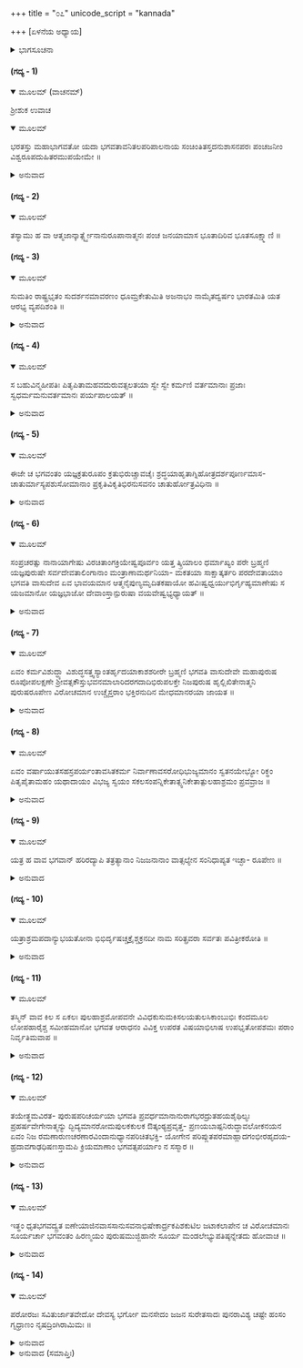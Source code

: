 +++
title = "೦೭"
unicode_script = "kannada"

+++
[ಏಳನೆಯ ಅಧ್ಯಾಯ]



<details><summary>ಭಾಗಸೂಚನಾ</summary>

ಭರತೋಪಾಖ್ಯಾನ
</details>

#### (ಗದ್ಯ - 1)


<details open><summary>ಮೂಲಮ್ (ವಾಚನಮ್)</summary>

ಶ್ರೀಶುಕ ಉವಾಚ
</details>

<details open><summary>ಮೂಲಮ್</summary>

ಭರತಸ್ತು ಮಹಾಭಾಗವತೋ ಯದಾ ಭಗವತಾವನಿತಲಪರಿಪಾಲನಾಯ ಸಂಚಿಂತಿತಸ್ತದನುಶಾಸನಪರಃ ಪಂಚಜನೀಂ ವಿಶ್ವರೂಪದುಹಿತರಮುಪಯೇಮೇ ॥
</details>

<details><summary>ಅನುವಾದ</summary>

ಶ್ರೀಶುಕಮುನಿಗಳು ಹೇಳುತ್ತಾರೆ — ಅಯ್ಯಾ ರಾಜೇಂದ್ರನೇ! ಭರತಮಹಾರಾಜನು ದೊಡ್ಡ ಭಗವದ್ಭಕ್ತ ನಾಗಿದ್ದನು. ಭಗವಾನ್ ಋಷಭದೇವರು ತನ್ನಿಚ್ಛೆಯಂತೆ ಅವನನ್ನು ಭೂಮಂಡಲವನ್ನು ಪಾಲಿಸಲಿಕ್ಕಾಗಿ ನೇಮಿಸಿ ದ್ದರು. ಭರತನು ತಂದೆಯ ಆಜ್ಞೆಯನ್ನು ಶಿರಸಾವಹಿಸಿ, ವಿಶ್ವರೂಪನ ಕನ್ಯೆಯಾದ ಪಂಚಜನಿಯನ್ನು ವಿವಾಹವಾದನು. ॥1॥
</details>

#### (ಗದ್ಯ - 2)


<details open><summary>ಮೂಲಮ್</summary>

ತಸ್ಯಾಮು ಹ ವಾ ಆತ್ಮಜಾನ್ಕಾರ್ತ್ಸ್ನ್ಯೇನಾನುರೂಪಾನಾತ್ಮನಃ ಪಂಚ ಜನಯಾಮಾಸ ಭೂತಾದಿರಿವ ಭೂತಸೂಕ್ಷ್ಮಾಣಿ ॥
</details>

#### (ಗದ್ಯ - 3)


<details open><summary>ಮೂಲಮ್</summary>

ಸುಮತಿಂ ರಾಷ್ಟ್ರಭೃತಂ ಸುದರ್ಶನಮಾವರಣಂ ಧೂಮ್ರಕೇತುಮಿತಿ  ಅಜನಾಭಂ ನಾಮೈತದ್ವರ್ಷಂ ಭಾರತಮಿತಿ ಯತ ಆರಭ್ಯ ವ್ಯಪದಿಶಂತಿ ॥
</details>

<details><summary>ಅನುವಾದ</summary>

ತಾಮಸಾಹಂಕಾರವು ಶಬ್ದವೇ ಮುಂತಾದ ಐದು ತನ್ಮಾತ್ರೆಗಳನ್ನು ಉತ್ಪನ್ನಮಾಡುವಂತೆ, ಭರತನು ಪಂಚಜನಿಯಲ್ಲಿ ತನಗೆ ಸಮಾನರಾದ ಸುಮತಿ, ರಾಷ್ಟ್ರಭೃತ್, ಸುದರ್ಶನ, ಆವರಣ ಮತ್ತು ಧೂಮ್ರಕೇತು ಎಂಬ ಐದು ಪುತ್ರರನ್ನು ಪಡೆದನು. ಅಜನಾಭವರ್ಷವೆಂದು ಕರೆಯಲ್ಪಡುತ್ತಿದ್ದ ಈ ವರ್ಷಕ್ಕೆ ಭರತಚಕ್ರವರ್ತಿಯ ಕಾಲದಿಂದ ‘ಭಾರತವರ್ಷ’ ಎಂಬ ಹೆಸರಾಯಿತು. ॥2-3॥
</details>

#### (ಗದ್ಯ - 4)


<details open><summary>ಮೂಲಮ್</summary>

ಸ ಬಹುವಿನ್ಮಹೀಪತಿಃ ಪಿತೃಪಿತಾಮಹವದುರುವತ್ಸಲತಯಾ ಸ್ವೇ ಸ್ವೇ ಕರ್ಮಣಿ ವರ್ತಮಾನಾಃ ಪ್ರಜಾಃ ಸ್ವಧರ್ಮಮನುವರ್ತಮಾನಃ ಪರ್ಯಪಾಲಯತ್ ॥
</details>

<details><summary>ಅನುವಾದ</summary>

ಮಹಾಪ್ರಾಜ್ಞನಾದ ಆ ಭರತಸಾರ್ವಭೌಮನು ತಮ್ಮ-ತಮ್ಮ ಕರ್ಮಗಳಲ್ಲಿ ತೊಡಗಿದ್ದ ಪ್ರಜೆಗಳನ್ನು ತನ್ನ ತಂದೆ, ತಾತಂದಿರಂತೆ ತಾನೂ ಸ್ವಧರ್ಮಾಚರಣೆಯಲ್ಲಿ ನಿರತನಾಗಿದ್ದು, ಅತ್ಯಂತ ವಾತ್ಸಲ್ಯದಿಂದ ಪಾಲಿಸತೊಡಗಿದನು. ॥4॥
</details>

#### (ಗದ್ಯ - 5)


<details open><summary>ಮೂಲಮ್</summary>

ಈಜೇ ಚ ಭಗವಂತಂ ಯಜ್ಞಕ್ರತುರೂಪಂ ಕ್ರತುಭಿರುಚ್ಚಾವಚೈಃ ಶ್ರದ್ಧಯಾಹೃತಾಗ್ನಿಹೋತ್ರದರ್ಶಪೂರ್ಣಮಾಸ- ಚಾತುರ್ಮಾಸ್ಯಪಶುಸೋಮಾನಾಂ ಪ್ರಕೃತಿವಿಕೃತಿಭಿರನುಸವನಂ ಚಾತುರ್ಹೋತ್ರವಿಧಿನಾ ॥
</details>

<details><summary>ಅನುವಾದ</summary>

ಅವನು ಹೋತಾ, ಅಧ್ವರ್ಯು, ಉದ್ಗಾತಾ ಮತ್ತು ಬ್ರಹ್ಮಾ ಎಂಬ ನಾಲ್ವರು ಋತ್ವಿಜರಿಂದ ನಡೆಸಲ್ಪಡಬೇಕಾದ ಚಾತು ರ್ಹೋತ್ರವೆಂಬ ಕರ್ಮವಿಧಿಯಂತೆ ಅಗ್ನಿಹೋತ್ರ, ದರ್ಶ, ಪೂರ್ಣಮಾಸ, ಚಾತುರ್ಮಾಸ್ಯ, ಪಶು ಮತ್ತು ಸೋಮಗಳೆಂಬ ಯಜ್ಞಗಳನ್ನು ಅವುಗಳ ಪ್ರಕೃತಿ ಮತ್ತು ವಿಕೃತಿ ಎಂಬ ಎರಡು ವಿಧಾನಗಳಿಂದಲೂ ಆಯಾಕಾಲಗಳಲ್ಲಿ ಶ್ರದ್ಧಾ ಪೂರ್ವಕ ಆಚರಿಸಿ ಯಜ್ಞರೂಪನಾದ ಶ್ರೀಭಗವಂತನನ್ನು ಆರಾಧಿಸಿದನು. ॥5॥
</details>

#### (ಗದ್ಯ - 6)


<details open><summary>ಮೂಲಮ್</summary>

ಸಂಪ್ರಚರತ್ಸು ನಾನಾಯಾಗೇಷು ವಿರಚಿತಾಂಗಕ್ರಿಯೇಷ್ವಪೂರ್ವಂ ಯತ್ತ ತ್ಕ್ರಿಯಾಲಂ ಧರ್ಮಾಖ್ಯಂ ಪರೇ ಬ್ರಹ್ಮಣಿ  
ಯಜ್ಞಪುರುಷೇ ಸರ್ವದೇವತಾಲಿಂಗಾನಾಂ ಮಂತ್ರಾಣಾಮರ್ಥನಿಯಾ- ಮಕತಯಾ ಸಾಕ್ಷಾತ್ಕರ್ತರಿ ಪರದೇವತಾಯಾಂ  ಭಗವತಿ ವಾಸುದೇವ ಏವ ಭಾವಯಮಾನ ಆತ್ಮನೈಪುಣ್ಯಮೃದಿತಕಷಾಯೋ ಹವಿಃಷ್ವಧ್ವರ್ಯುಭಿರ್ಗೃಹ್ಯಮಾಣೇಷು ಸ ಯಜಮಾನೋ ಯಜ್ಞಭಾಜೋ ದೇವಾಂಸ್ತಾನ್ಪುರುಷಾ ವಯವೇಷ್ವಭ್ಯಧ್ಯಾಯತ್ ॥
</details>

<details><summary>ಅನುವಾದ</summary>

ಹೀಗೆ ಅಂಗ ಮತ್ತು ಕ್ರಿಯೆಗಳಿಂದ ಕೂಡಿದ ಬೇರೆ-ಬೇರೆ ಯಜ್ಞಗಳನ್ನು ಅನುಷ್ಠಾನ ಮಾಡುವಾಗ ಅಧ್ವರ್ಯುವು ಆಹುತಿಯನ್ನು ಸಮರ್ಪಿಸುವುದಕ್ಕಾಗಿ ಹವಿಸ್ಸನ್ನು ಕೈಯಲ್ಲಿ ಎತ್ತಿಕೊಂಡಾಗ ಯಜಮಾನ ನಾದ ಭರತನು ಆ ಯಜ್ಞ ಕರ್ಮದಿಂದ ಒದಗುವ ಪುಣ್ಯ ಫಲವನ್ನು ಯಜ್ಞಪುರುಷನಾದ ಭಗವಾನ್ ವಾಸುದೇವನಿಗೆ ಅರ್ಪಿಸಿಬಿಡುತ್ತಿದ್ದನು. ವಾಸ್ತವವಾಗಿ ಆ ಪರಬ್ರಹ್ಮನೇ ಇಂದ್ರಾದಿ ಸಮಸ್ತ ದೇವತೆಗಳ ಪ್ರಕಾಶಕನೂ, ಮಂತ್ರಗಳ ನಿಜವಾದ ಪ್ರತಿಪಾದ್ಯನೂ ಹಾಗೂ ಆ ದೇವತೆಗಳ ನಿಯಾ ಮಕನೂ ಆಗಿದ್ದರಿಂದ ಮುಖ್ಯಕರ್ತೃವೂ, ಪ್ರಧಾನದೇವನೂ ಆತನೇ ಆಗಿದ್ದಾನೆ. ಹೀಗೆ ತನ್ನ ಭಗವದರ್ಪಣ ಬುದ್ಧಿರೂಪ ವಾದ ಕುಶಲತೆಯಿಂದ ಹೃದಯದ ರಾಗ-ದ್ವೇಷಾದಿ ಕಶ್ಮಲ ಗಳನ್ನು ತೊಳೆದುಕೊಂಡು, ಅವನು ಯಜ್ಞಭೋಕ್ತೃಗಳಾದ ಸೂರ್ಯನೇ ಮುಂತಾದ ದೇವತೆಗಳನ್ನು ಭಗವಂತನ ನೇತ್ರವೇ ಮುಂತಾದ ಅವಯವಗಳಲ್ಲಿ ಧ್ಯಾನ ಮಾಡುತ್ತಿದ್ದನು. ॥6॥
</details>

#### (ಗದ್ಯ - 7)


<details open><summary>ಮೂಲಮ್</summary>

ಏವಂ ಕರ್ಮವಿಶುದ್ಧ್ಯಾ ವಿಶುದ್ಧಸತ್ತ್ವಸ್ಯಾಂತರ್ಹೃದಯಾಕಾಶಶರೀರೇ ಬ್ರಹ್ಮಣಿ ಭಗವತಿ ವಾಸುದೇವೇ ಮಹಾಪುರುಷ ರೂಪೋಪಲಕ್ಷಣೇ ಶ್ರೀವತ್ಸಕೌಸ್ತುಭವನಮಾಲಾರಿದರಗದಾದಿಭಿರುಪಲಕ್ತೇ ನಿಜಪುರುಷ ಹೃಲ್ಲಿಖಿತೇನಾತ್ಮನಿ ಪುರುಷರೂಪೇಣ ವಿರೋಚಮಾನ ಉಚ್ಚೈಸ್ತರಾಂ ಭಕ್ತಿರನುದಿನ ಮೇಧಮಾನರಯಾ ಜಾಯತ ॥
</details>

<details><summary>ಅನುವಾದ</summary>

ಈ ರೀತಿಯ ಕರ್ಮಶುದ್ಧಿಯಿಂದ ಆತನ ಅಂತಃಕರಣವು ಪರಿಶುದ್ಧವಾಯಿತು. ಆಗ ಆತನಿಗೆ-ಶ್ರೀವತ್ಸ, ಕೌಸ್ತುಭ, ವನಮಾಲೆ, ಚಕ್ರ, ಶಂಖ ಮತ್ತು ಗದೆ ಮುಂತಾದ ದಿವ್ಯಾಭರಣ ಮತ್ತು ದಿವ್ಯಾಯುಧಗಳಿಂದ ಶೋಭಿಸುತ್ತಾ, ನಾರದರೇ ಮುಂತಾದ ತನ್ನ ಭಕ್ತರ ಹೃದಯ ದಲ್ಲಿ ಚಿತ್ರದಂತೆ ನಿಶ್ಚಲವಾಗಿ ನೆಲೆಸುವವನಾಗಿ, ಅಂತರ್ಯಾಮಿ ರೂಪದಲ್ಲಿ ಬೆಳಗುತ್ತಾ, ಹೃದಯಾಕಾಶದಲ್ಲೇ ಕಾಣಿಸಿಕೊಳ್ಳುವ ಬ್ರಹ್ಮಸ್ವರೂಪನೂ, ಮಹಾಪುರುಷ ಲಕ್ಷಣ ಸಂಪನ್ನನೂ ಆದ ಭಗವಾನ್ ಶ್ರೀವಾಸುದೇವನಲ್ಲಿ ದಿನ- ದಿನವೂ ವೇಗವಾಗಿ ವೃದ್ಧಿ ಹೊಂದುವ ಶ್ರೇಷ್ಠವಾದ ಭಕ್ತಿಯು ಉಂಟಾಯಿತು. ॥7॥
</details>

#### (ಗದ್ಯ - 8)


<details open><summary>ಮೂಲಮ್</summary>

ಏವಂ ವರ್ಷಾಯುತಸಹಸ್ರಪರ್ಯಂತಾವಸಿತಕರ್ಮ ನಿರ್ವಾಣಾವಸರೋಧಿಭುಜ್ಯಮಾನಂ ಸ್ವತನಯೇಭ್ಯೋ ರಿಕ್ಥಂ ಪಿತೃಪೈತಾಮಹಂ ಯಥಾದಾಯಂ ವಿಭಜ್ಯ ಸ್ವಯಂ ಸಕಲಸಂಪನ್ನಿಕೇತಾತ್ಸ್ವನಿಕೇತಾತ್ಪುಲಹಾಶ್ರಮಂ ಪ್ರವವ್ರಾಜ ॥
</details>

<details><summary>ಅನುವಾದ</summary>

ಈ ಪ್ರಕಾರ ಒಂದುಕೋಟಿ ವರ್ಷಗಳು ಕಳೆಯಲು, ಆತನಿಗೆ ರಾಜ್ಯಭೋಗದ ಪ್ರಾರಬ್ಧವು ಕ್ಷೀಣಿಸಿಹೋಯಿತು ಎಂದು ತಿಳಿದು, ತಾನು ಅನುಭವಿಸಿದ ವಂಶಪರಂಪರಾಗತವಾದ ತನ್ನ ಸಂಪತ್ತನ್ನು ಯಥೋಚಿತವಾಗಿ ತನ್ನ ಪುತ್ರರಿಗೆ ಹಂಚಿಕೊಟ್ಟನು. ಮತ್ತೆ ಸರ್ವ ಸಂಪತ್ತುಗಳಿಂದ ತುಂಬಿದ ತನ್ನ ಅರಮನೆಯನ್ನೂ ಬಿಟ್ಟು ಅವನು ಪುಲಹಾಶ್ರಮಕ್ಕೆ ಹೊರಟು ಹೋದನು. ॥8॥
</details>

#### (ಗದ್ಯ - 9)


<details open><summary>ಮೂಲಮ್</summary>

ಯತ್ರ ಹ ವಾವ ಭಗವಾನ್ ಹರಿರದ್ಯಾಪಿ ತತ್ರತ್ಯಾನಾಂ ನಿಜಜನಾನಾಂ ವಾತ್ಸಲ್ಯೇನ ಸಂನಿಧಾಪ್ಯತ ಇಚ್ಛಾ- ರೂಪೇಣ ॥
</details>

<details><summary>ಅನುವಾದ</summary>

ಈ ಪುಲಹಾಶ್ರಮದಲ್ಲಿ ವಾಸಿಸುವ ಭಕ್ತರಮೇಲೆ ಶ್ರೀಭಗವಂತನಿಗೆ ಅತೀವ ವಾತ್ಸಲ್ಯವಿದೆ. ಅವನು ಇಂದಿಗೂ ಕೂಡ ಅವರಿಗೆ ಇಷ್ಟದೇವತೆಯ ರೂಪದಲ್ಲಿ ದೊರೆಯುತ್ತಾನೆ. ॥9॥
</details>

#### (ಗದ್ಯ - 10)


<details open><summary>ಮೂಲಮ್</summary>

ಯತ್ರಾಶ್ರಮಪದಾನ್ಯುಭಯತೋನಾ ಭಿಭಿರ್ದೃಷಚ್ಚಕ್ರೈಶ್ಚಕ್ರನದೀ ನಾಮ ಸರಿತ್ಪ್ರವರಾ ಸರ್ವತಃ ಪವಿತ್ರೀಕರೋತಿ ॥
</details>

<details><summary>ಅನುವಾದ</summary>

ಅಲ್ಲಿ ಚಕ್ರನದಿ (ಗಂಡಕೀ) ಎಂಬ ಪ್ರಸಿದ್ಧವಾದ ನದಿಯು ಮೇಲೆ ಮತ್ತು ಕೆಳಗೆ ಎರಡೂ ಕಡೆಗಳಲ್ಲಿಯೂ ನಾಭಿಯಂತಹ ಗುರುತುಗಳನ್ನು ಹೊಂದಿರುವ ಚಕ್ರಾಕಾರವಾದ ಶಾಲಗ್ರಾಮ ಶಿಲೆಯೊಡನೆ ಎಲ್ಲ ಕಡೆಗಳಿಂದಲೂ ಋಷಿಗಳ ಆಶ್ರಮಗಳನ್ನು ಪವಿತ್ರಗೊಳಿಸುತ್ತಿದೆ. ॥10॥
</details>

#### (ಗದ್ಯ - 11)


<details open><summary>ಮೂಲಮ್</summary>

ತಸ್ಮಿನ್ ವಾವ ಕಿಲ ಸ ಏಕಲಃ ಪುಲಹಾಶ್ರಮೋಪವನೇ ವಿವಿಧಕುಸುಮಕಿಸಲಯತುಲಸಿಕಾಂಬುಭಿಃ ಕಂದಮೂಲ  ಲೋಪಹಾರೈಶ್ಚ ಸಮೀಹಮಾನೋ ಭಗವತ ಆರಾಧನಂ ವಿವಿಕ್ತ ಉಪರತ ವಿಷಯಾಭಿಲಾಷ ಉಪಭೃತೋಪಶಮಃ ಪರಾಂ ನಿರ್ವೃತಿಮವಾಪ ॥
</details>

<details><summary>ಅನುವಾದ</summary>

ಆ ಪುಲಹಾಶ್ರಮದ ಉಪವನದಲ್ಲಿ ಭರತನು ಏಕಾಂತ ವಾದ ಜಾಗದಲ್ಲಿ ಒಬ್ಬಂಟಿಗನಾಗಿದ್ದು ಅನೇಕ ಪ್ರಕಾರದ ಪತ್ರ, ಪುಷ್ಪ, ತುಳಸೀದಳ, ಜಲ ಮತ್ತು ಗೆಡ್ಡೆ-ಗೆಣಸುಗಳೇ ಮುಂತಾದ ನೈವೇದ್ಯಗಳಿಂದ ಶ್ರೀಭಗವಂತನನ್ನು ಆರಾಧಿಸುತ್ತಿದ್ದನು. ಇದರಿಂದ ಅವನ ಅಂತಃಕರಣವು ಎಲ್ಲ ವಿಷಯಾಭಿಲಾಷೆಗಳನ್ನು ಕಳಕೊಂಡು ಪ್ರಶಾಂತವಾಯಿತು ಮತ್ತು ಅವನಿಗೆ ಪರಮಾನಂದ ಪ್ರಾಪ್ತವಾಯಿತು. ॥11॥
</details>

#### (ಗದ್ಯ - 12)


<details open><summary>ಮೂಲಮ್</summary>

ತಯೇತ್ಥಮವಿರತ- ಪುರುಷಪರಿಚರ್ಯಯಾ ಭಗವತಿ ಪ್ರವರ್ಧಮಾನಾನುರಾಗಭರದ್ರುತಹಯಶೈಥಿಲ್ಯಃ  ಪ್ರಹರ್ಷವೇಗೇನಾತ್ಮನ್ಯು ದ್ಭಿದ್ಯಮಾನರೋಮಪುಲಕಕುಲಕ ಔತ್ಕಂಠ್ಯಪ್ರವೃತ್ತ- ಪ್ರಣಯಬಾಷ್ಪನಿರುದ್ಧಾವಲೋಕನಯನ ಏವಂ ನಿಜ ರಮಣಾರುಣಚರಣಾರವಿಂದಾನುಧ್ಯಾನಪರಿಚಿತಭಕ್ತಿ- ಯೋಗೇನ ಪರಿಪ್ಲುತಪರಮಾಹ್ಲಾದಗಂಭೀರಹೃದಯ-ಹ್ರದಾವಗಾಢಧಿಷಣಸ್ತಾಮಪಿ ಕ್ರಿಯಮಾಣಾಂ ಭಗವತ್ಸಪರ್ಯಾಂ ನ ಸಸ್ಮಾರ ॥
</details>

<details><summary>ಅನುವಾದ</summary>

ಹೀಗೆ ಅವನು ನಿಯಮಪೂರ್ವಕವಾಗಿ ಶ್ರೀಭಗವಂತನ ಕೈಂಕರ್ಯವನ್ನು ಮಾಡತೊಡಗಲು, ಅದರಿಂದ ಪ್ರೇಮದ ವೇಗವು ಹೆಚ್ಚುತ್ತಾ ಹೃದಯವು ಕರಗಿ ಶಾಂತವಾಯಿತು. ಆನಂದದ ಪ್ರಬಲವಾದ ವೇಗದಿಂದ ಶರೀರದಲ್ಲಿ ರೋಮಾಂಚನವುಂಟಾಯಿತು. ಉತ್ಕಂಠತೆಯ ಕಾರಣ ಕಣ್ಣುಗಳಲ್ಲಿ ಪ್ರೇಮಾಶ್ರುಗಳು ಹರಿದುಬಂದು ಕಣ್ಣುಗಳ ನೋಟವು ಮಂದವಾಯಿತು. ಕಡೆಗೆ ತನ್ನ ಪ್ರಿಯತಮನ ಕೆಂಪಾದ ಅಡಿದಾವರೆಗಳ ಧ್ಯಾನದಿಂದ ಭಕ್ತಿಯೋಗವು ಸಿದ್ಧಿಸಿತು. ಪರಮಾನಂದದಿಂದ ತುಂಬಿದ ಹೃದಯವೆಂಬ ಆಳವಾದ ಸರೋವರದಲ್ಲಿ ಬುದ್ಧಿಯು ಮುಳುಗಿ ಹೋಗಿದ್ದ ರಿಂದ ನಿಯಮ ಪೂರ್ವಕವಾಗಿ ಮಾಡುತ್ತಿದ್ದ ಶ್ರೀಭಗವಂತನ ಪೂಜೆಯ ಸ್ಮರಣೆಯೂ ಉಳಿಯಲಿಲ್ಲ. ॥12॥
</details>

#### (ಗದ್ಯ - 13)


<details open><summary>ಮೂಲಮ್</summary>

ಇತ್ಥಂ ಧೃತಭಗವದ್ವ್ರತ ಐಣೇಯಾಜಿನವಾಸಸಾನುಸವನಾಭಿಷೇಕಾರ್ದ್ರಕಪಿಶಕುಟಿಲ ಜಟಾಕಲಾಪೇನ ಚ ವಿರೋಚಮಾನಃ ಸೂರ್ಯರ್ಚಾ ಭಗವಂತಂ ಹಿರಣ್ಮಯಂ ಪುರುಷಮುಜ್ಜಿಹಾನೇ ಸೂರ್ಯ ಮಂಡಲೇಭ್ಯುಪತಿಷ್ಠನ್ನೇತದು ಹೋವಾಚ ॥
</details>

<details><summary>ಅನುವಾದ</summary>

ಹೀಗೆ ಆತನು ಭಗವತ್ಸೇವೆಯ ನಿಯಮದಲ್ಲಿಯೇ ತತ್ಪರನಾಗಿ ರುತ್ತಿದ್ದನು. ದೇಹದಲ್ಲಿ ಜಿಂಕೆಯ ಚರ್ಮವನ್ನು ಧರಿಸುತ್ತಿದ್ದನು. ತ್ರಿಕಾಲಗಳಲ್ಲಿಯೂ ಸ್ನಾನಮಾಡಿ ನೆನೆಯುತ್ತಲೇ ಇದ್ದುದರಿಂದ ಕೂದಲುಗಳು ಬೂದುಬಣ್ಣದ ಗುಂಗುರು ಕೂದಲುಗಳು ಜಟೆಗಳಾಗಿದ್ದವು. ಇದರಿಂದ ಅವನು ಬಹುಸುಂದರವಾಗಿ ಕಾಣುತ್ತಿದ್ದನು. ಉದಯಗೊಂಡ ಸೂರ್ಯಮಂಡಲದಲ್ಲಿ ಸೂರ್ಯ ಸಂಬಂಧವಾದ ಋಕ್ಕುಗಳ ಮೂಲಕ ಜ್ಯೋತಿರ್ಮಯ ಪರಮಪುರುಷ ಭಗವಂತನಾದ ಶ್ರೀಮನ್ನಾರಾಯಣನನ್ನು ಆರಾಧಿಸುತ್ತಾ ಈ ಪ್ರಕಾರ ಹೇಳುತ್ತಿದ್ದನು. ॥13॥
</details>

#### (ಗದ್ಯ - 14)


<details open><summary>ಮೂಲಮ್</summary>

ಪರೋರಜಃ ಸವಿತುರ್ಜಾತವೇದೋ ದೇವಸ್ಯ ಭರ್ಗೋ ಮನಸೇದಂ ಜಜನ ಸುರೇತಸಾದಃ ಪುನರಾವಿಶ್ಯ ಚಷ್ಟೇ ಹಂಸಂ ಗೃಧ್ರಾಣಂ ನೃಷದ್ರಿಂಗಿರಾಮಿಮಃ ॥
</details>

<details><summary>ಅನುವಾದ</summary>

ಭಗವಾನ್ ಸೂರ್ಯನ ಕರ್ಮಫಲದಾಯಕನಾದ ತೇಜಸ್ಸು ಪ್ರಕೃತಿಯಿಂದ ಅತೀತವಾಗಿದೆ. ತನ್ನ ಸಂಕಲ್ಪದ ಮೂಲಕ ಈ ಜಗತ್ತನ್ನು ಸೃಷ್ಟಿಸಿದ್ದಾನೆ. ಮತ್ತೆ ಅವನೇ ಅಂತರ್ಯಾಮಿ ರೂಪದಿಂದ ಇದರಲ್ಲಿ ಪ್ರವೇಶಮಾಡಿ ತನ್ನ ಚಿತ್ಶಕ್ತಿಯ ಮೂಲಕ ವಿಷಯಾಸಕ್ತಿಯುಳ್ಳ ಜೀವಿಗಳನ್ನು ರಕ್ಷಿಸುತ್ತಾನೆ. ನಾನು ಬುದ್ಧಿ ಪ್ರವರ್ತಕನಾದ ಆ ತೇಜಸ್ಸನ್ನು ಶರಣು ಹೊಂದುವೆನು. ॥14॥
</details>

<details><summary>ಅನುವಾದ (ಸಮಾಪ್ತಿಃ)</summary>

ಏಳನೆಯ ಅಧ್ಯಾಯವು ಮುಗಿಯಿತು. ॥7॥  
ಇತಿ ಶ್ರೀಮದ್ಭಾಗವತೇ ಮಹಾಪುರಾಣೇ ಪಾರಮಹಂಸ್ಯಾಂ ಸಂಹಿತಾಯಾಂ ಪಂಚಮಸ್ಕಂಧೇ ಭರತಚರಿತೇ ಭಗವತ್ಪರಿಚರ್ಯಾಯಾಂ ಸಪ್ತಮೋಽಧ್ಯಾಯಃ ॥7॥
</details>
